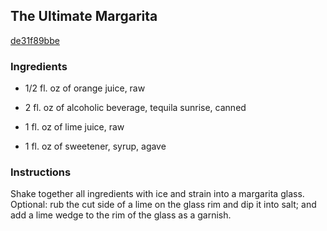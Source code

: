 ## The Ultimate Margarita

[de31f89bbe](http://allrecipes.com/recipe/the-ultimate-margarita/)

### Ingredients

 - 1/2 fl. oz of orange juice, raw

 - 2 fl. oz of alcoholic beverage, tequila sunrise, canned

 - 1 fl. oz of lime juice, raw

 - 1 fl. oz of sweetener, syrup, agave

### Instructions

Shake together all ingredients with ice and strain into a margarita glass. Optional: rub the cut side of a lime on the glass rim and dip it into salt; and add a lime wedge to the rim of the glass as a garnish.